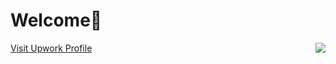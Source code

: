 <H1> Welcome👋 </H1>
<img align="right" src="https://github-readme-stats.vercel.app/api/top-langs/?username=prasis73">
<a href="https://www.upwork.com/freelancers/~015325493427a901b5">Visit Upwork Profile</a>

<!--
**Prasis73/Prasis73** is a ✨ _special_ ✨ repository because its `README.md` (this file) appears on your GitHub profile.

Here are some ideas to get you started:

- 🔭 I’m currently working on ...
- 🌱 I’m currently learning ...
- 👯 I’m looking to collaborate on ...
- 🤔 I’m looking for help with ...
- 💬 Ask me about ...
- 📫 How to reach me: ...
- 😄 Pronouns: ...
- ⚡ Fun fact: ...
-->
